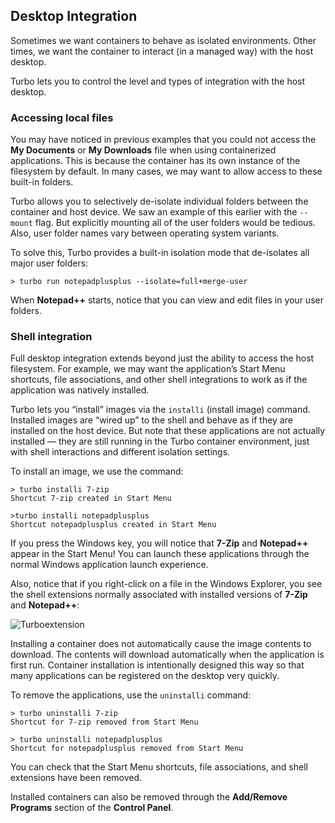 ## Desktop Integration

Sometimes we want containers to behave as isolated environments. Other times, we want the container to interact (in a managed way) with the host desktop.

Turbo lets you to control the level and types of integration with the host desktop.

### Accessing local files

You may have noticed in previous examples that you could not access the **My Documents** or **My Downloads** file when using containerized applications. This is because the container has its own instance of the filesystem by default. In many cases, we may want to allow access to these built-in folders.

Turbo allows you to selectively de-isolate individual folders between the container and host device. We saw an example of this earlier with the `--mount` flag. But explicitly mounting all of the user folders would be tedious. Also, user folder names vary between operating system variants.

To solve this, Turbo provides a built-in isolation mode that de-isolates all major user folders:

```
> turbo run notepadplusplus --isolate=full+merge-user
```

When **Notepad++** starts, notice that you can view and edit files in your user folders.

### Shell integration

Full desktop integration extends beyond just the ability to access the host filesystem. For example, we may want the application’s Start Menu shortcuts, file associations, and other shell integrations to work as if the application was natively installed.

Turbo lets you “install” images via the `installi` (install image) command. Installed images are “wired up” to the shell and behave as if they are installed on the host device. But note that these applications are not actually installed — they are still running in the Turbo container environment, just with shell interactions and different isolation settings.

To install an image, we use the command:

```
> turbo installi 7-zip
Shortcut 7-zip created in Start Menu

>turbo installi notepadplusplus
Shortcut notepadplusplus created in Start Menu
```

If you press the Windows key, you will notice that **7-Zip** and **Notepad++** appear in the Start Menu! You can launch these applications through the normal Windows application launch experience.

Also, notice that if you right-click on a file in the Windows Explorer, you see the shell extensions normally associated with installed versions of **7-Zip** and **Notepad++**:

![Turboextension](https://hub.turbo.net/images/docs/turboextension.png)

Installing a container does not automatically cause the image contents to download. The contents will download automatically when the application is first run. Container installation is intentionally designed this way so that many applications can be registered on the desktop very quickly.

To remove the applications, use the `uninstalli` command:

```
> turbo uninstalli 7-zip
Shortcut for 7-zip removed from Start Menu

> turbo uninstalli notepadplusplus
Shortcut for notepadplusplus removed from Start Menu
```

You can check that the Start Menu shortcuts, file associations, and shell extensions have been removed.

Installed containers can also be removed through the **Add/Remove Programs** section of the **Control Panel**.
